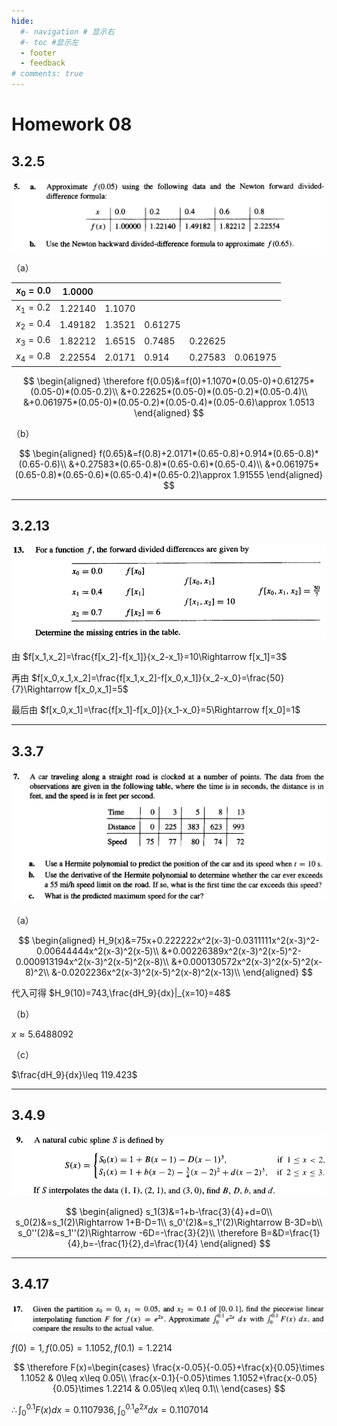 ```yaml
---
hide:
  #- navigation # 显示右
  #- toc #显示左
  - footer
  - feedback
# comments: true
--- 
```


# Homework 08

## 3.2.5

![](../../../assets/Pasted%20image%2020250409205445.png)

（a）

| $x_0=0.0$ | 1.0000  |        |         |         |          |
| --------- | ------- | ------ | ------- | ------- | -------- |
| $x_1=0.2$ | 1.22140 | 1.1070 |         |         |          |
| $x_2=0.4$ | 1.49182 | 1.3521 | 0.61275 |         |          |
| $x_3=0.6$ | 1.82212 | 1.6515 | 0.7485  | 0.22625 |          |
| $x_4=0.8$ | 2.22554 | 2.0171 | 0.914   | 0.27583 | 0.061975 |

$$
\begin{aligned}
\therefore f(0.05)&=f(0)+1.1070*(0.05-0)+0.61275*(0.05-0)*(0.05-0.2)\\
&+0.22625*(0.05-0)*(0.05-0.2)*(0.05-0.4)\\
&+0.061975*(0.05-0)*(0.05-0.2)*(0.05-0.4)*(0.05-0.6)\approx 1.0513
\end{aligned}
$$

（b）

$$
\begin{aligned}
f(0.65)&=f(0.8)+2.0171*(0.65-0.8)+0.914*(0.65-0.8)*(0.65-0.6)\\
&+0.27583*(0.65-0.8)*(0.65-0.6)*(0.65-0.4)\\
&+0.061975*(0.65-0.8)*(0.65-0.6)*(0.65-0.4)*(0.65-0.2)\approx 1.91555
\end{aligned}
$$

***
## 3.2.13

![](../../../assets/Pasted%20image%2020250409205505.png)

由 $f[x_1,x_2]=\frac{f[x_2]-f[x_1]}{x_2-x_1}=10\Rightarrow f[x_1]=3$

再由 $f[x_0,x_1,x_2]=\frac{f[x_1,x_2]-f[x_0,x_1]}{x_2-x_0}=\frac{50}{7}\Rightarrow f[x_0,x_1]=5$

最后由 $f[x_0,x_1]=\frac{f[x_1]-f[x_0]}{x_1-x_0}=5\Rightarrow f[x_0]=1$
***
## 3.3.7

![](../../../assets/Pasted%20image%2020250409205550.png)

（a）

$$
\begin{aligned}
H_9(x)&=75x+0.222222x^2(x-3)-0.0311111x^2(x-3)^2-0.00644444x^2(x-3)^2(x-5)\\
&+0.00226389x^2(x-3)^2(x-5)^2-0.000913194x^2(x-3)^2(x-5)^2(x-8)\\
&+0.000130572x^2(x-3)^2(x-5)^2(x-8)^2\\
&-0.0202236x^2(x-3)^2(x-5)^2(x-8)^2(x-13)\\
\end{aligned}
$$

代入可得 $H_9(10)=743,\frac{dH_9}{dx}|_{x=10}=48$

（b）

$x\approx 5.6488092$

（c）

$\frac{dH_9}{dx}\leq 119.423$
***
## 3.4.9

![](../../../assets/Pasted%20image%2020250409205632.png)

$$
\begin{aligned}
s_1(3)&=1+b-\frac{3}{4}+d=0\\
s_0(2)&=s_1(2)\Rightarrow 1+B-D=1\\
s_0'(2)&=s_1'(2)\Rightarrow B-3D=b\\
s_0''(2)&=s_1''(2)\Rightarrow -6D=-\frac{3}{2}\\
\therefore B=&D=\frac{1}{4},b=-\frac{1}{2},d=\frac{1}{4}
\end{aligned}
$$
***
## 3.4.17

![](../../../assets/Pasted%20image%2020250409205649.png)

$f(0)=1,f(0.05)=1.1052,f(0.1)=1.2214$

$$
\therefore F(x)=\begin{cases}
\frac{x-0.05}{-0.05}+\frac{x}{0.05}\times 1.1052 & 0\leq x\leq 0.05\\
\frac{x-0.1}{-0.05}\times 1.1052+\frac{x-0.05}{0.05}\times 1.2214 & 0.05\leq x\leq 0.1\\
\end{cases}
$$

$\therefore\int_0^{0.1}F(x)dx=0.1107936,\int_0^{0.1}e^{2x}dx=0.1107014$
